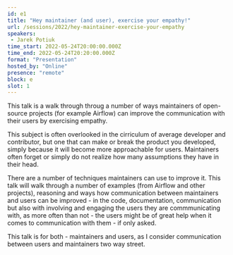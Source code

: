 ```yaml
---
id: e1
title: "Hey maintainer (and user), exercise your empathy!"
url: /sessions/2022/hey-maintainer-exercise-your-empathy
speakers:
 - Jarek Potiuk
time_start: 2022-05-24T20:00:00.000Z
time_end: 2022-05-24T20:20:00.000Z
format: "Presentation"
hosted_by: "Online"
presence: "remote"
block: e
slot: 1
---
```


This talk is a walk through throug a number of ways maintainers of open-source projects (for example Airflow) can improve the communication with their users by exercising empathy.
 
 
 
 This subject is often overlooked in the cirriculum of average developer and contributor, but one that can make or break the product you developed, simply because it will become more approachable for users. Maintainers often forget or simply do not realize how many assumptions they have in their head.
 
 
 
 There are a number of techniques maintainers can use to improve it. This talk will walk through a number of examples (from Airflow and other projects), reasoning and ways how communication between maintainers and users can be improved - in the code, documentation, communication but also with involving and engaging the users they are commmunicating with, as more often than not - the users might be of great help when it comes to communication with them - if only asked.
 
 
 
 This talk is for both - maintainers and users, as I consider communication between users and maintainers two way street.